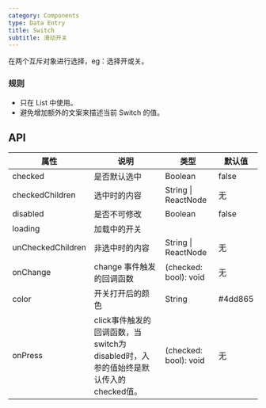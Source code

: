```yaml
---
category: Components
type: Data Entry
title: Switch
subtitle: 滑动开关
---
```


在两个互斥对象进行选择，eg：选择开或关。

### 规则
- 只在 List 中使用。
- 避免增加额外的文案来描述当前 Switch 的值。

## API

属性 | 说明 | 类型 | 默认值
----|-----|------|------
| checked    | 是否默认选中    | Boolean       |   false  |
| checkedChildren | 选中时的内容 | String \| ReactNode   |   无     |
| disabled   | 是否不可修改    | Boolean       |   false  |
| loading    | 加载中的开关
| unCheckedChildren | 非选中时的内容 | String \| ReactNode   |   无     |
| onChange   | change 事件触发的回调函数 | (checked: bool): void |  无  |
| color | 开关打开后的颜色 | String | #4dd865 |
| onPress   | click事件触发的回调函数，当switch为disabled时，入参的值始终是默认传入的checked值。 | (checked: bool): void |  无  |
